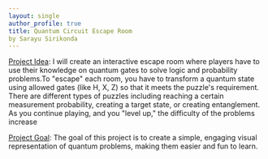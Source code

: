 ```yaml
---
layout: single
author_profile: true
title: Quantum Circuit Escape Room 
by Sarayu Sirikonda
---
```


<ins>Project Idea</ins>:
I will create an interactive escape room where players have to use their knowledge on quantum gates to solve logic and probability problems.To "escape" each room, you have to transform a quantum state using allowed gates (like H, X, Z) so that it meets the puzzle's requirement. There are different types of puzzles including reaching a certain measurement probability, creating a target state, or creating entanglement. As you continue playing, and you "level up," the difficulty of the problems increase

<ins>Project Goal</ins>:
The goal of this project is to create a simple, engaging visual representation of quantum problems, making them easier and fun to learn.
